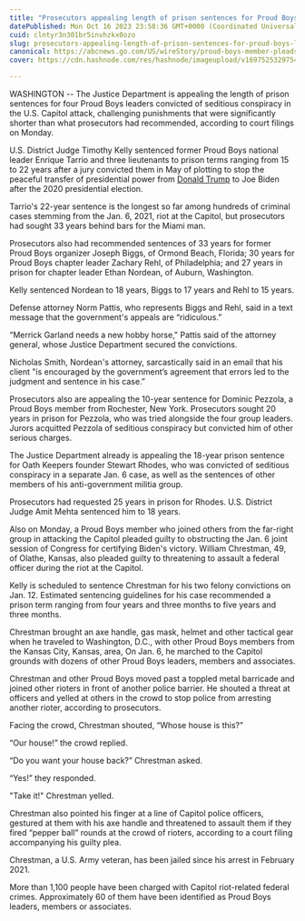 ```yaml
---
title: "Prosecutors appealing length of prison sentences for Proud Boys leaders convicted of Jan. 6 plot"
datePublished: Mon Oct 16 2023 23:58:36 GMT+0000 (Coordinated Universal Time)
cuid: clntyr3n301br5invhzkx0ozo
slug: prosecutors-appealing-length-of-prison-sentences-for-proud-boys-leaders-convicted-of-jan-6-plot
canonical: https://abcnews.go.com/US/wireStory/proud-boys-member-pleads-guilty-obstruction-charge-jan-104020858
cover: https://cdn.hashnode.com/res/hashnode/imageupload/v1697525329754/90f5914f-5624-4001-9d62-b6f0d7cd81ff.jpeg

---
```


WASHINGTON -- The Justice Department is appealing the length of prison sentences for four Proud Boys leaders convicted of seditious conspiracy in the U.S. Capitol attack, challenging punishments that were significantly shorter than what prosecutors had recommended, according to court filings on Monday.

U.S. District Judge Timothy Kelly sentenced former Proud Boys national leader Enrique Tarrio and three lieutenants to prison terms ranging from 15 to 22 years after a jury convicted them in May of plotting to stop the peaceful transfer of presidential power from [Donald Trump](https://abcnews.go.com/alerts/DonaldTrump) to Joe Biden after the 2020 presidential election.

Tarrio's 22-year sentence is the longest so far among hundreds of criminal cases stemming from the Jan. 6, 2021, riot at the Capitol, but prosecutors had sought 33 years behind bars for the Miami man.

Prosecutors also had recommended sentences of 33 years for former Proud Boys organizer Joseph Biggs, of Ormond Beach, Florida; 30 years for Proud Boys chapter leader Zachary Rehl, of Philadelphia; and 27 years in prison for chapter leader Ethan Nordean, of Auburn, Washington.

Kelly sentenced Nordean to 18 years, Biggs to 17 years and Rehl to 15 years.

Defense attorney Norm Pattis, who represents Biggs and Rehl, said in a text message that the government's appeals are “ridiculous.”

“Merrick Garland needs a new hobby horse," Pattis said of the attorney general, whose Justice Department secured the convictions.

Nicholas Smith, Nordean's attorney, sarcastically said in an email that his client "is encouraged by the government’s agreement that errors led to the judgment and sentence in his case.”

Prosecutors also are appealing the 10-year sentence for Dominic Pezzola, a Proud Boys member from Rochester, New York. Prosecutors sought 20 years in prison for Pezzola, who was tried alongside the four group leaders. Jurors acquitted Pezzola of seditious conspiracy but convicted him of other serious charges.

The Justice Department already is appealing the 18-year prison sentence for Oath Keepers founder Stewart Rhodes, who was convicted of seditious conspiracy in a separate Jan. 6 case, as well as the sentences of other members of his anti-government militia group.

Prosecutors had requested 25 years in prison for Rhodes. U.S. District Judge Amit Mehta sentenced him to 18 years.

Also on Monday, a Proud Boys member who joined others from the far-right group in attacking the Capitol pleaded guilty to obstructing the Jan. 6 joint session of Congress for certifying Biden's victory. William Chrestman, 49, of Olathe, Kansas, also pleaded guilty to threatening to assault a federal officer during the riot at the Capitol.

Kelly is scheduled to sentence Chrestman for his two felony convictions on Jan. 12. Estimated sentencing guidelines for his case recommended a prison term ranging from four years and three months to five years and three months.

Chrestman brought an axe handle, gas mask, helmet and other tactical gear when he traveled to Washington, D.C., with other Proud Boys members from the Kansas City, Kansas, area, On Jan. 6, he marched to the Capitol grounds with dozens of other Proud Boys leaders, members and associates.

Chrestman and other Proud Boys moved past a toppled metal barricade and joined other rioters in front of another police barrier. He shouted a threat at officers and yelled at others in the crowd to stop police from arresting another rioter, according to prosecutors.

Facing the crowd, Chrestman shouted, “Whose house is this?”

“Our house!” the crowd replied.

“Do you want your house back?” Chrestman asked.

“Yes!” they responded.

"Take it!" Chrestman yelled.

Chrestman also pointed his finger at a line of Capitol police officers, gestured at them with his axe handle and threatened to assault them if they fired “pepper ball” rounds at the crowd of rioters, according to a court filing accompanying his guilty plea.

Chrestman, a U.S. Army veteran, has been jailed since his arrest in February 2021.

More than 1,100 people have been charged with Capitol riot-related federal crimes. Approximately 60 of them have been identified as Proud Boys leaders, members or associates.